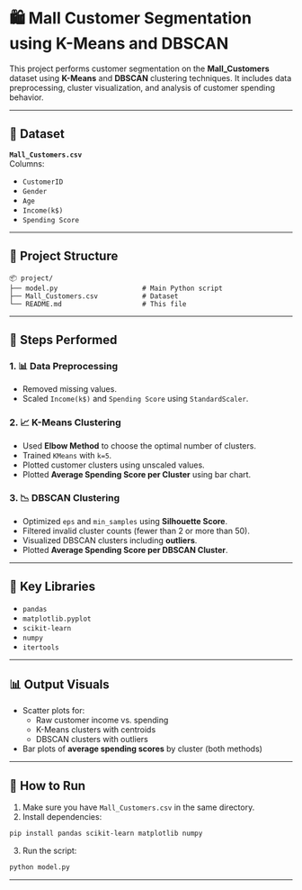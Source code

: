 # 🛍️ Mall Customer Segmentation using K-Means and DBSCAN

This project performs customer segmentation on the **Mall_Customers** dataset using **K-Means** and **DBSCAN** clustering techniques. It includes data preprocessing, cluster visualization, and analysis of customer spending behavior.

---

## 📁 Dataset

**`Mall_Customers.csv`**  
Columns:
- `CustomerID`  
- `Gender`  
- `Age`  
- `Income(k$)`  
- `Spending Score`

---

## 🧱 Project Structure

```
📦 project/
├── model.py                     # Main Python script
├── Mall_Customers.csv           # Dataset
└── README.md                    # This file
```

---

## 🧪 Steps Performed

### 1. 📊 Data Preprocessing
- Removed missing values.  
- Scaled `Income(k$)` and `Spending Score` using `StandardScaler`.

### 2. 📈 K-Means Clustering
- Used **Elbow Method** to choose the optimal number of clusters.
- Trained `KMeans` with `k=5`.
- Plotted customer clusters using unscaled values.
- Plotted **Average Spending Score per Cluster** using bar chart.

### 3. 📉 DBSCAN Clustering
- Optimized `eps` and `min_samples` using **Silhouette Score**.
- Filtered invalid cluster counts (fewer than 2 or more than 50).
- Visualized DBSCAN clusters including **outliers**.
- Plotted **Average Spending Score per DBSCAN Cluster**.

---

## 📌 Key Libraries

- `pandas`  
- `matplotlib.pyplot`  
- `scikit-learn`  
- `numpy`  
- `itertools`

---

## 📊 Output Visuals

- Scatter plots for:
  - Raw customer income vs. spending  
  - K-Means clusters with centroids  
  - DBSCAN clusters with outliers  
- Bar plots of **average spending scores** by cluster (both methods)

---

## 📝 How to Run

1. Make sure you have `Mall_Customers.csv` in the same directory.
2. Install dependencies:

```bash
pip install pandas scikit-learn matplotlib numpy
```

3. Run the script:

```bash
python model.py
```

---
